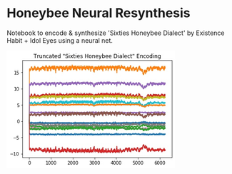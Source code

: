 # Honeybee Neural Resynthesis

Notebook to encode & synthesize 'Sixties Honeybee Dialect' by Existence Habit + Idol Eyes using a neural net.

![](img/encoding.jpg)
